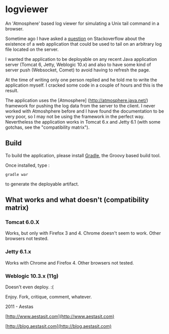 logviewer
=========

An 'Atmosphere' based log viewer for simulating a Unix tail command in a browser.

Sometime ago I have asked a [question](http://stackoverflow.com/questions/5803776/java-web-application-that-can-stream-the-content-of-an-arbitrary-file-to-the-brow) on Stackoverflow about the existence of a web application that could be used to tail on an arbitrary log file located on the server.

I wanted the application to be deployable on any recent Java application server (Tomcat 6, Jetty, Weblogic 10.x) and also to have some kind of server push (Websocket, Comet) to avoid having to refresh the page.

At the time of writing only one person replied and he told me to write the application myself. I cracked some code in a couple of hours and this is the result.

The application uses the [Atmosphere] (http://atmosphere.java.net/) framework for pushing the log data from the server to the client.
I never worked with Atmoshphere before and I have found the documentation to be very poor, so I may not be using the framework in the perfect way.
Nevertheless the application works in Tomcat 6.x and Jetty 6.1 (with some gotchas, see the "compatibility matrix").

## Build

To build the application, please install [Gradle](http://www.gradle.org/), the Groovy based build tool.

Once installed, type :

`gradle war` 

to generate the deployable artifact.

## What works and what doesn't (compatibility matrix)

### Tomcat 6.0.X
Works, but only with Firefox 3 and 4. Chrome doesn't seem to work. Other browsers not tested.

### Jetty 6.1.x
Works with Chrome and Firefox 4. Other browsers not tested.

### Weblogic 10.3.x (11g)
Doesn't even deploy. :(

Enjoy. Fork, critique, comment, whatever.

2011 - Aestas

[http://www.aestasit.com](http://www.aestasit.com)

[http://blog.aestasit.com](http://blog.aestasit.com)